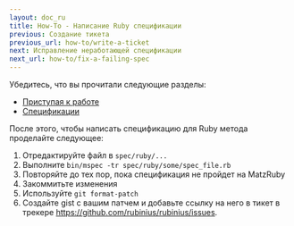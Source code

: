```yaml
---
layout: doc_ru
title: How-To - Написание Ruby спецификации
previous: Создание тикета
previous_url: how-to/write-a-ticket
next: Исправление неработающей спецификации
next_url: how-to/fix-a-failing-spec
---
```


Убедитесь, что вы прочитали следующие разделы:

  *  [Приступая к работе](/doc/ru/getting-started/)
  *  [Спецификации](/doc/ru/specs/)

После этого, чтобы написать спецификацию для Ruby метода проделайте следующее:

  1. Отредактируйте файл в `spec/ruby/...`
  2. Выполните `bin/mspec -tr spec/ruby/some/spec_file.rb`
  3. Повторяйте до тех пор, пока спецификация не пройдет на MatzRuby
  4. Закоммитьте изменения
  7. Используйте `git format-patch`
  8. Создайте gist с вашим патчем и добавьте ссылку на него в тикет в трекере
     https://github.com/rubinius/rubinius/issues.
